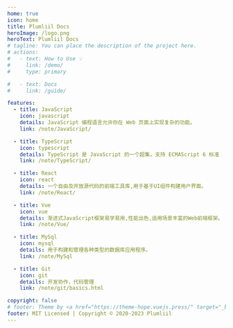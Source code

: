 ```yaml
---
home: true
icon: home
title: Plumliil Docs
heroImage: /logo.png
heroText: Plumliil Docs
# tagline: You can place the description of the project here.
# actions:
#   - text: How to Use 💡
#     link: /demo/
#     type: primary

#   - text: Docs
#     link: /guide/

features:
  - title: JavaScript
    icon: javascript
    details: JavaScript 编程语言允许你在 Web 页面上实现复杂的功能。
    link: /note/JavaScript/

  - title: TypeScript
    icon: typescript
    details: TypeScript 是 JavaScript 的一个超集，支持 ECMAScript 6 标准
    link: /note/TypeScript/

  - title: React
    icon: react
    details: 一个自由及开放源代码的前端工具库,用于基于UI组件构建用户界面。
    link: /note/React/

  - title: Vue
    icon: vue
    details: 渐进式JavaScript框架易学易用,性能出色,适用场景丰富的Web前端框架。
    link: /note/Vue/

  - title: MySql
    icon: mysql
    details: 用于构建和管理各种类型的数据库应用程序。
    link: /note/MySql

  - title: Git
    icon: git
    details: 开发协作，代码管理
    link: /note/git/basics.html

copyright: false
# footer: Theme by <a href="https://theme-hope.vuejs.press/" target="_blank">VuePress Theme Hope</a> | MIT Licensed, Copyright © 2019-present Mr.Hope
footer: MIT Licensed | Copyright © 2020-2023 Plumliil
---
```


<!-- This is an example of a project homepage. You can place your main content here.

To use this layout, you need to set `home: true` in the page front matter. -->

<!-- For related descriptions of configuration items, please see [Project HomePage Layout Config](https://theme-hope.vuejs.press/guide/layout/home/). -->
